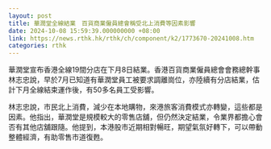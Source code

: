 ```yaml
---
layout: post
title: 華潤堂全線結業　百貨商業僱員總會稱受北上消費等因素影響
date: 2024-10-08 15:59:39.000000000 +08:00
link: https://news.rthk.hk/rthk/ch/component/k2/1773670-20241008.htm
categories: rthk
---
```


華潤堂宣布香港全線19間分店在下月8日結業。香港百貨商業僱員總會會務總幹事林志忠說，早於7月已知道有華潤堂員工被要求調離崗位，亦陸續有分店結業，估計下月全線結束運作後，有50多名員工受影響。

林志忠說，市民北上消費，減少在本地購物，來港旅客消費模式亦轉變，這些都是因素。他指出，華潤堂是規模較大的零售店舖，但仍然決定結業，令業界都擔心會否有其他店舖跟隨。他提到，本港股市近期相對暢旺，期望氣氛好轉下，可以帶動整體經濟，有助零售市道復甦。
